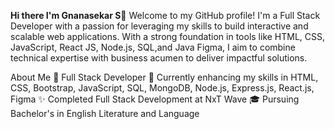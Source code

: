 **Hi there I'm Gnanasekar S👋**
Welcome to my GitHub profile! I'm a Full Stack Developer with a passion for leveraging my skills to build interactive and scalable web applications. With a strong foundation in tools like HTML, CSS, JavaScript, React JS, Node.js, SQL,and Java Figma, I aim to combine technical expertise with business acumen to deliver impactful solutions.

About Me
💼 Full Stack Developer
🌱 Currently enhancing my skills in HTML, CSS, Bootstrap, JavaScript, SQL, MongoDB, Node.js, Express.js, React.js, Figma
✨ Completed Full Stack Development at NxT Wave
🎓 Pursuing Bachelor's in English Literature and Language
